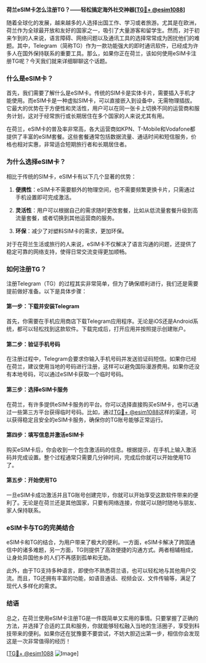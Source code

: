 **荷兰eSIM卡怎么注册TG？——轻松搞定海外社交神器[[TG💪+ @esim1088](https://t.me/s/esim1088)]**

随着全球化的发展，越来越多的人选择出国工作、学习或者旅游。尤其是在欧洲，荷兰作为全球最开放和友好的国家之一，吸引了大量游客和留学生。然而，对于初来乍到的人来说，语言障碍、网络问题以及通讯工具的选择常常成为困扰他们的难题。其中，Telegram（简称TG）作为一款功能强大的即时通讯软件，已经成为许多人在国外保持联系的重要工具。那么，如果你正在荷兰，该如何使用eSIM卡注册TG呢？今天我们就来详细聊聊这个话题。

### 什么是eSIM卡？

首先，我们需要了解什么是eSIM卡。传统的SIM卡是实体卡片，需要插入手机才能使用。而eSIM卡是一种虚拟SIM卡，可以直接嵌入到设备中，无需物理插拔。它最大的优势在于方便性和灵活性，用户可以在同一张卡上切换不同的运营商和服务计划，这对于经常旅行或长期居住在多个国家的人来说尤其有用。

在荷兰，eSIM卡的普及率非常高，各大运营商如KPN、T-Mobile和Vodafone都提供了丰富的eSIM套餐。这些套餐通常包括数据流量、通话时间和短信服务，价格也相对实惠，非常适合短期旅行者和长期居住者。

### 为什么选择eSIM卡？

相比于传统的SIM卡，eSIM卡有以下几个显著的优势：

1. **便携性**：eSIM卡不需要额外的物理空间，也不需要频繁更换卡片，只需通过手机设置即可完成激活。
   
2. **灵活性**：用户可以根据自己的需求随时更改套餐，比如从低流量套餐升级到高流量套餐，或者切换到其他运营商的服务。
   
3. **环保**：减少了对塑料SIM卡的需求，更加环保。

对于在荷兰生活或旅行的人来说，eSIM卡不仅解决了语言沟通的问题，还提供了稳定可靠的网络支持，使得日常交流变得更加顺畅。

### 如何注册TG？

注册Telegram（TG）的过程其实非常简单，但为了确保顺利进行，我们还是需要提前做好准备。以下是具体步骤：

#### 第一步：下载并安装Telegram

首先，你需要在手机应用商店下载Telegram应用程序。无论是iOS还是Android系统，都可以轻松找到这款软件。下载完成后，打开应用并按照提示创建账户。

#### 第二步：验证手机号码

在注册过程中，Telegram会要求你输入手机号码并发送验证码短信。如果你已经在荷兰，建议使用当地的号码进行注册，这样可以避免国际漫游费用。如果你还没有本地号码，可以通过eSIM卡获取一个临时号码。

#### 第三步：选择eSIM卡服务

在荷兰，有许多提供eSIM卡服务的平台。你可以选择直接购买eSIM卡，也可以通过一些第三方平台获得临时号码。比如，通过[TG💪+ @esim1088](https://t.me/s/esim1088)这样的渠道，可以获得稳定且安全的eSIM卡服务，确保你的TG账号能够正常运行。

#### 第四步：填写信息并激活eSIM卡

购买eSIM卡后，你会收到一个包含激活码的信息。根据提示，在手机上输入激活码并完成设置。整个过程通常只需要几分钟时间，完成后你就可以开始使用TG了。

#### 第五步：开始使用TG

一旦eSIM卡成功激活并且TG账号创建完毕，你就可以开始享受这款软件带来的便利了。无论是在荷兰还是其他国家，只要有网络连接，你就可以随时随地与朋友、家人保持联系。

### eSIM卡与TG的完美结合

eSIM卡和TG的结合，为用户带来了极大的便利。一方面，eSIM卡解决了跨国通信中的诸多难题，另一方面，TG则提供了高效便捷的沟通方式。两者相辅相成，让身处异国他乡的人们不再感到孤单和无助。

此外，由于TG支持多种语言，即使你不熟悉荷兰语，也可以轻松地与其他用户交流。而且，TG还拥有丰富的功能，如语音通话、视频会议、文件传输等，满足了现代人多样化的需求。

### 结语

总之，在荷兰使用eSIM卡注册TG是一件既简单又实用的事情。只要掌握了正确的方法，并选择了合适的工具和服务，你就能够轻松融入当地的生活圈子，享受到科技带来的便利。如果你还在犹豫要不要尝试，不妨大胆迈出第一步，相信你会发现这是一次非常值得的经历！

[[TG💪+ @esim1088](https://t.me/s/esim1088) ![Image](https://i.postimg.cc/4NQfJmqS/Snipaste-2025-05-13-00-14-12.png)]